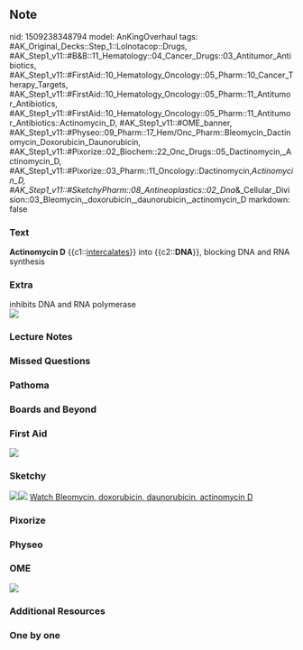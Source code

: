 ## Note
nid: 1509238348794
model: AnKingOverhaul
tags: #AK_Original_Decks::Step_1::Lolnotacop::Drugs, #AK_Step1_v11::#B&B::11_Hematology::04_Cancer_Drugs::03_Antitumor_Antibiotics, #AK_Step1_v11::#FirstAid::10_Hematology_Oncology::05_Pharm::10_Cancer_Therapy_Targets, #AK_Step1_v11::#FirstAid::10_Hematology_Oncology::05_Pharm::11_Antitumor_Antibiotics, #AK_Step1_v11::#FirstAid::10_Hematology_Oncology::05_Pharm::11_Antitumor_Antibiotics::Actinomycin_D, #AK_Step1_v11::#OME_banner, #AK_Step1_v11::#Physeo::09_Pharm::17_Hem/Onc_Pharm::Bleomycin_Dactinomycin_Doxorubicin_Daunorubicin, #AK_Step1_v11::#Pixorize::02_Biochem::22_Onc_Drugs::05_Dactinomycin,_Actinomycin_D, #AK_Step1_v11::#Pixorize::03_Pharm::11_Oncology::Dactinomycin,_Actinomycin_D, #AK_Step1_v11::#SketchyPharm::08_Antineoplastics::02_Dna_&_Cellular_Division::03_Bleomycin,_doxorubicin,_daunorubicin,_actinomycin_D
markdown: false

### Text
<b>Actinomycin D</b> {{c1::<u>intercalates</u>}} into
{{c2::<b>DNA</b>}}, blocking DNA and RNA synthesis

### Extra
<div>
  inhibits DNA and RNA polymerase
</div><img src=
"paste-97935845ad154b9ed02aac5b4dfbcccc8efe6ab9.jpg">

### Lecture Notes


### Missed Questions


### Pathoma


### Boards and Beyond


### First Aid
<img src="paste-175058572017667.jpg">

### Sketchy
<img src="paste-371016454897665.jpg" class="resizer"><img src=
"paste-0630792efd66cd53d374d97d44a1404ef0791dec.png" class=
"resizer"> <a href=
"https://dashboard.sketchy.com/study/medical/courses/medical-pharmacology/units/medical-pharmacology-antineoplastics/videos/medical-pharmacology-antineoplastics-dna-and-cellular-division-bleomycin-doxorubicin-daunorubicin-actinomycin-d?utm_source=anki&utm_medium=partnership&utm_campaign=february_update&utm_content=medical">
Watch Bleomycin, doxorubicin, daunorubicin, actinomycin D</a>

### Pixorize


### Physeo


### OME
<div class="ome-widget">
  <a href="https://onlinemeded.org?ref=anki"><img src=
  "_OME_AnkiFlashcards_General_4.png"></a>
</div>

### Additional Resources


### One by one

